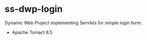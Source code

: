# ss-dwp-login

Dynamic Web Project implementing Servlets for simple login form. 

* Apache Tomact 8.5 



